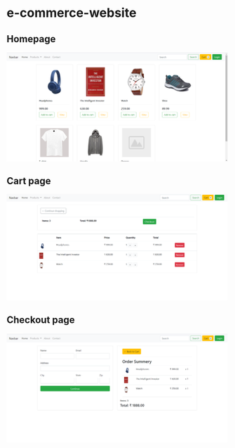 # e-commerce-website


## Homepage
![](screenshots/Screenshot_index.png)



## Cart page
![](screenshots/Screenshot_cart.png)


## Checkout page
![](screenshots/Screenshot_checkout.png)
